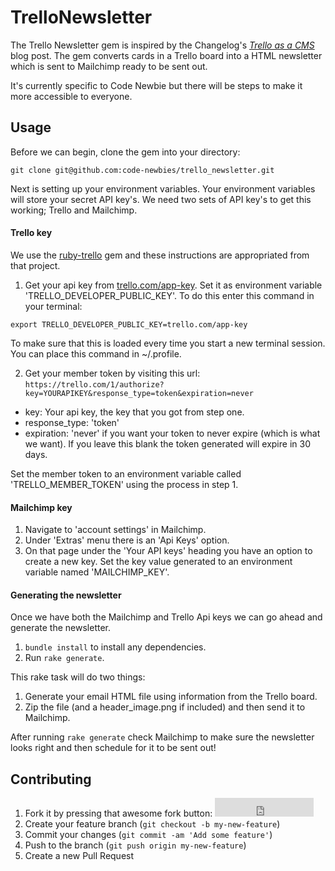 # TrelloNewsletter

The Trello Newsletter gem is inspired by the Changelog's *[Trello as a CMS](https://thechangelog.com/trello-as-a-cms/)* blog post.
The gem converts cards in a Trello board into a HTML newsletter which is sent to Mailchimp ready to be sent out.

It's currently specific to Code Newbie but there will be steps to make it more accessible to everyone.

## Usage

Before we can begin, clone the gem into your directory: 

`git clone git@github.com:code-newbies/trello_newsletter.git`

Next is setting up your environment variables. Your environment variables will store your secret API key's. 
We need two sets of API key's to get this working; Trello and Mailchimp.

#### Trello key
We use the [ruby-trello](https://github.com/jeremytregunna/ruby-trello) gem and these instructions are appropriated from
that project.

1. Get your api key from [trello.com/app-key](https://trello.com/app-key). Set it as environment variable 'TRELLO_DEVELOPER_PUBLIC_KEY'.
To do this enter this command in your terminal:

`export TRELLO_DEVELOPER_PUBLIC_KEY=trello.com/app-key`

To make sure that this is loaded every time you start a new terminal session. You can place this command in ~/.profile.

2. Get your member token by visiting this url: `https://trello.com/1/authorize?key=YOURAPIKEY&response_type=token&expiration=never`
  - key: Your api key, the key that you got from step one.
  - response_type: 'token'
  - expiration: 'never' if you want your token to never expire (which is what we want). If you leave this blank the token
      generated will expire in 30 days.

Set the member token to an environment variable called 'TRELLO_MEMBER_TOKEN' using the process in step 1.

#### Mailchimp key

1. Navigate to 'account settings' in Mailchimp.
2. Under 'Extras' menu there is an 'Api Keys' option.
3. On that page under the 'Your API keys' heading you have an option to create a new key. Set the key value generated to an environment
variable named 'MAILCHIMP_KEY'.

#### Generating the newsletter

Once we have both the Mailchimp and Trello Api keys we can go ahead and generate the newsletter.

1. `bundle install` to install any dependencies.
2. Run `rake generate`.

This rake task will do two things:
1. Generate your email HTML file using information from the Trello board.
2. Zip the file (and a header_image.png if included) and then send it to Mailchimp.

After running `rake generate` check Mailchimp to make sure the newsletter looks right and then schedule for it to be sent out!
## Contributing

1. Fork it by pressing that awesome fork button: <iframe src="https://ghbtns.com/github-btn.html?user=twbs&repo=bootstrap&type=fork&count=true&size=large" frameborder="0" scrolling="0" width="158px" height="30px"></iframe>
2. Create your feature branch (`git checkout -b my-new-feature`)
3. Commit your changes (`git commit -am 'Add some feature'`)
4. Push to the branch (`git push origin my-new-feature`)
5. Create a new Pull Request

